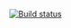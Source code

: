[![Build status](https://ci.appveyor.com/api/projects/status/olb5goto9i1sak81/branch/master?svg=true)](https://ci.appveyor.com/project/MaxBaks/lecture-4-task1/branch/master)